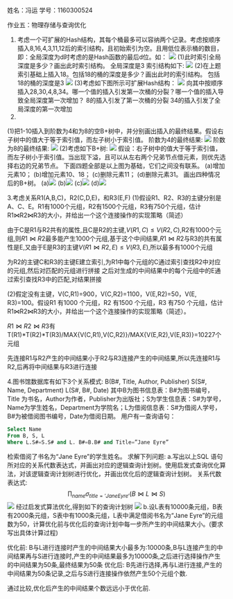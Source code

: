 姓名：冯运
学号：1160300524

作业五：物理存储与查询优化

1. 考虑一个可扩展的Hash结构，其每个桶最多可以容纳两个记录。考虑按顺序插入8,16,4,3,11,12后的索引结构，且初始索引为空。且用低位表示桶的数目，即：全局深度为d时考虑的是Hash函数的最后d位。如：
![](./static/photo1.png)
(1)此时索引全局深度是多少？画出此时索引结构。
全局深度是3
索引结构如下:
![](./static/structure1.svg)
(2)在上题索引基础上插入18。包括18的桶的深度是多少？画出此时的索引结构。
包括18的桶的深度是3
![](./static/structure2.svg)
(3)考虑如下图所示可扩展Hash结构：
![](./static/photo2.png)
向其中按顺序插入28,30,4,8,34。哪一个值的插入引发第一次桶的分裂？哪一个值的插入导致全局深度第一次增加？
8的插入引发了第一次桶的分裂
34的插入引发了全局深度的第一次增加
2.
(1)把1-10插入到阶数为4和为8的空B+树中，并分别画出插入的最终结果。假设右子树中的值大于等于索引值，而左子树小于索引值。
阶数为4的最终结果:
![](./static/B+tree1.svg)
阶数为8的最终结果:
![](./static/B+tree2.svg)
(2)考虑如下B+树:
![](./static/photo3.png)
假设：右子树中的值大于等于索引值，而左子树小于索引值。当出现下溢，且可以从左右两个兄弟节点借元素，则优先选择右边的兄弟节点。
下面四题全部是以上图为基础，它们之间没有联系。
(a)增加元素10；
(b)增加元素10、18；
(c)删除元素11；
(d)删除元素31。
画出四种情况后的B+树。
(a)![](./static/B+tree3.svg)
(b)![](./static/B+tree4.svg)
(c)![](./static/B+tree5.svg)
(d)![](./static/B+tree6.svg)

3.考虑关系R1(A,B,C)，R2(C,D,E)，和R3(E,F)
(1)假设R1、R2、R3的主键分别是A、C、E。R1有1000个元组，R2有1500个元组，R3有750个元组，估计R1⋈R2⋈R3的大小，并给出一个这个连接操作的实现策略（简述）

由于C是R1与R2共有的属性,且C是R2的主键,$V(R1,C)\leq V(R2,C)$,R2有1000个元组,则$R1\Join R2$最多能产生1000个元组,基于这个中间结果,$R1\Join R2$与R3的共有属性是E,又由于E是R3的主键$V(R1\Join R2,E)\leq V(R3,E)$,所以最多有1000个元组

为R2的主键C和R3的主键E建立索引,为R1中每个元组的C通过索引查找R2中对应的元组,然后对匹配的元组进行拼接
之后对生成的中间结果中的每个元组中的E通过索引查找R3中的匹配,对结果拼接

(2)假定没有主键，V(C,R1)=900，V(C,R2)=1100，V(E,R2)=50，V(E, R3)=100。假设R1 有1000 个元组，R2 有1500 个元组，R3 有750 个元组，估计R1⋈R2⋈R3的大小，并给出一个这个连接操作的实现策略（简述）。

$R1\Join R2\Join R3$有 T(R1)*T(R2)*T(R3)/MAX{V(C,R1),V(C,R2)}/MAX{V(E,R2),V(E,R3)}=10227个元组

先连接R1与R2产生的中间结果小于R2与R3连接产生的中间结果,所以先连接R1与R2,后再将中间结果与R3进行连接

4.图书馆数据库有如下3个关系模式:
B(B#, Title, Author, Publisher)
S(S#, Name, Department)
L(S#, B#, Date)
其中B为图书信息表：B#为图书编号，Title 为书名，Author为作者，Publisher为出版社；S为学生信息表：S#为学号，Name为学生姓名，Department为学院名；L为借阅信息表：S#为借阅人学号，B#为被借阅图书编号，Date为借阅日期。
用户有一查询语句：
```sql
Select Name
From B, S, L
Where L.S#=S.S# and L. B#=B.B# and Title=”Jane Eyre”
```
检索借阅了书名为“Jane Eyre”的学生姓名。
求解下列问题:
a.写出以上SQL 语句所对应的关系代数表达式，并画出对应的逻辑查询计划树。使用启发式查询优化算法，对该逻辑查询计划树进行优化，并画出优化后的逻辑查询计划树。
关系代数表达式:$$\prod_{name}\sigma_{title='Jane Eyre'}(B\Join L\Join S)$$
![](./static/structure3.svg)
经过启发式算法优化,得到如下的查询计划树
![](./static/structure4.svg)
b.设L表有10000条元组，B表有2000条元组，S表中有1000条元组，L表中满足借阅书名为“Jane Eyre”的元组数为50，计算优化前与优化后的查询计划中每一步所产生的中间结果大小。(要求写出具体计算过程)

优化前:
B与L进行连接时产生的中间结果大小最多为:10000条,B与L连接产生的中间结果再与S进行连接时,产生的中间结果最多为10000条,之后进行选择操作产生的中间结果为50条,最终结果为50条
优化后:
B先进行选择,再与L进行连接,产生的中间结果为50条记录,之后与S进行连接操作依然产生50个元组个数.

通过比较,优化后产生的中间结果个数远远小于优化前.


